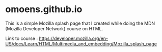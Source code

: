 # omoens.github.io

This is a simple Mozilla splash page that I created while doing the MDN (Mozilla Developer Network) course on HTML.

Link to course : https://developer.mozilla.org/en-US/docs/Learn/HTML/Multimedia_and_embedding/Mozilla_splash_page
